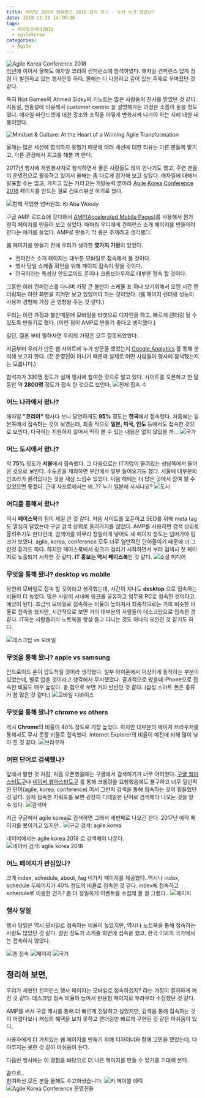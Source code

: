 ```yaml
---
title: 애자일 코리아 컨퍼런스 2018 참석 후기 - 누가 누가 왔었나?
date: 2018-11-26 14:30:30
tags:
  - 애자일코리아2018
  - agilekorea
categories:
  - Agile
---
```


![Agile Korea Conference 2018](/images/ak2018/journey_to_being_agile.jpg "Journey to Being Agile")  
[작년](http://kihoonkim.github.io/2017/09/30/Agile/agilekorea2017/)에 이어서 올해도 애자일 코리아 컨퍼런스에 참석하였다. 애자일 컨퍼런스 답게 점 점 더 발전하고 있는 행사인듯 하다. 올해는 더 다양하고 깊이 있는 주제로 꾸며졌던 것 같다.

특히 Riot Games의 Ahmed Sidky의 키노트는 많은 사람들의 찬사를 받았던 것 같다. 지동설, 천동설에 비유해서 customer centric 을 설명해가는 과정은 소름이 돋을 정도 였다. 애자일 마인드셋에 대한 강조와 조직을 어떻게 변화시켜 나가야 하는 지에 대한 내용이었다.

![Mindset & Culture: At the Heart of a Winning Agile Transformation](/images/ak2018/sidky.jpg "Admed Sidky")  

올해는 많은 세션에 참석하지 못했기 때문에 여러 세션에 대한 리뷰는 다른 분들께 맡기고, 다른 관점에서 회고를 해볼 까 한다.

2017년 행사에 자원봉사자로 참석하면서 좋은 사람들도 많이 만나기도 했고, 주변 분들이 운영진으로 활동하고 있어서 올해는 좀 다르게 참가해 보고 싶었다. 애자일에 대해서 발표할 수는 없고, 가지고 있는 거라고는 개발능력 뿐이라 [Agile Korea Conference 2018](https://agilekorea.kr) 페이지를 만드는 걸로 컨트리뷰션 하기로 했다.

![함께 작업한 넘버원즈: Ki Aba Woody](/images/ak2018/numberones.jpg "")

구글 AMP 로드쇼에 갔다와서 [AMP(Accelerated Mobile Pages)](https://www.ampproject.org/ko/learn/overview/)를 사용해서 뭔가 정적 페이지를 만들어 보고 싶었다. 때마침 우디에게 컨퍼런스 소개 페이지를 만들어야 한다는 얘기를 들었다. AMP로 만들기 딱 좋은 주제라고 생각했다.

웹 페이지를 만들기 전에 우리가 생각한 **몇가지 가정**이 있었다.

- 컨퍼런스 소개 페이지는 대부분 모바일로 접속해서 볼 것이다.
- 행사 당일 스케쥴 확인을 위해 페이지 접속이 잦을 것이다. 
- 한국이라는 특성상 안드로이드 폰이나 크롬브라우저로 대부분 접속 할 것이다.

그동안 여러 컨퍼런스를 다니며 가장 큰 불만이 스케쥴 표 하나 보기위해서 오랜 시간 렌더링되는 하얀 화면을 지켜만 보고 있었어야 하는 것이었다. (웹 페이지 렌더링 성능이 사용자 경험에 가장 큰 영향을 주는 것 같다.)

우리는 이런 가정과 불만때문에 모바일을 타겟으로 디자인을 하고, 빠르게 렌더링 될 수 있도록 만들기로 했다. (이런 점이 AMP로 만들기 좋다고 생각했다.)

일단, 결론 부터 말하자면 우리의 가정은 모두 잘못되었었다. 

지금부터 우리가 만든 웹 사이트에 누가 방문을 했었는지 [Google Analytics](https://analytics.google.com) 를 통해 분석해 보고자 한다. (전 운영진이 아니기 때문에 실제로 어떤 사람들이 행사에 참석했는지는 모릅니다.)

참석자가 330명 정도가 실제 행사에 참여한 것으로 알고 있다. 사이트를 오픈하고 한 달 동안 약 **2800명** 정도가 접속 한 것으로 보인다.
![전체 접속 수](/images/ak2018/ga-total.jpg "")

### 어느 나라에서 왔나?
애자일 **"코리아"** 행사다 보니 당연하게도 **95%** 정도는 **한국**에서 접속했다. 처음에는 일본쪽에서 접속하는 것이 보였는데, 최종 적으로 **일본, 미국, 인도** 등에서도 접속한 것으로 보인다. 다국어는 지원하지 않아서 딱히 볼 수 있는 내용은 없지 않았을 까...
![국가](/images/ak2018/ga-national.jpg "")

### 어느 도시에서 왔나?
약 **75%** 정도가 **서울**에서 접속했다. 그 다음으로는 IT기업이 몰려있는 성남쪽에서 들어온 것으로 보인다. 수도권을 제외하면 부산에서 일부 들어오기도 했다. 서울에 대부분의 인프라가 몰려있다는 것을 새삼 느낌수 있었다. 다음 해에는 더 많은 곳에서 참여 할 수 있었으면 좋겠다. 
근데 사포로에서는 왜..?? 누가 일본에 사시나요?
![도시](/images/ak2018/ga-city.jpg "")

### 어디를 통해서 왔나?
역시 **페이스북**의 힘이 제일 큰 것 같다. 처음 사이트를 오픈하고 SEO를 위해 meta tag도 열심히 달았는데 구글 검색 상위로 올라가지를 않았다. AMP를 사용하면 검색 상위로 올려주기도 한다던데, 검색어를 아무리 정밀하게 넣어도 세 페이지 정도는 넘어가야 링크가 보였다. agile, korea, conference 모두 너무 일반적인 단어들이기 때문에 더 그런것 같기도 하다. 하지만 페이스북에서 링크가 걸리기 시작하면서 부터 검색시 첫 페이지로 노출되기 시작한 것 같다. **IT 홍보는 역시 페이스북**인 것 같다.
![소셜 미디어](/images/ak2018/ga-social.jpg "")

### 무엇을 통해 왔나? desktop vs mobile
당연히 모바일로 접속 할 것이라고 생각했는데, 시간이 지나도 **desktop** 으로 접속하는 비율이 더 높았다. 많은 사람이 사내에 링크를 공유하고 업무용 PC로 접속한 것이라고 예상이 된다. 조금씩 모바일로 접속하는 비율이 높아져서 최종적으로는 거의 비슷한 비율로 접속을 했지만, 시간적으로 보면 거의 대부분의 사람들이 데스크탑으로 접속한 것 같다. IT하는 사람들이라 노트북을 항상 들고 다니는 것도 하나의 요인인 것 같기도 하다.

![데스크탑 vs 모바일](/images/ak2018/ga-desktop-mobile.jpg "")

### 무엇을 통해 왔나? apple vs samsung
안드로이드 폰이 압도적일 것이라 생각했다. 일부 아이폰에서 이상하게 동작하는 부분이 있었는데, 별로 없을 것이라고 생각해서 무시했었다. 결과적으로 봤을때 iPhone으로 접속한 비율도 매우 높았다. 총 합으로 보면 거의 반반인 것 같다. (삼성 스마트 폰은 종류가 참 많은 것 같다.)
![모바일 디바이스](/images/ak2018/ga-device.jpg "")

### 무엇을 통해 왔나? chrome vs others
역시 **Chrome**의 비율이 40% 정도로 가장 높았다. 하지만 대부분의 메이져 브라우저를 통해서도 무시 못할 비율로 접속했다. Internet Explorer의 비율이 예전에 비해 많이 낮아 진 것 같다.
![브라우져](/images/ak2018/ga-browser.jpg "")

### 어떤 단어로 검색했나?
앞에서 말한 것 처럼, 처음 오픈했을때는 구글에서 검색하기가 너무 어려웠다. [구글 웹마스터도구](https://www.google.com/webmasters/tools/?hl=ko
)나 [네이버 웹마스터도구](https://webmastertool.naver.com/) 를 통해 크롤링을 요청했음에도 불구하고 너무 일반적인 단어(agile, korea, conference) 여서 그런지 검색을 통해 접속하는 것이 힘들었던 것 같다.
실제 접속한 키워드를 보면 굉장히 디테일한 단어로 검색해야 나오는 것을 알 수 있다.
![검색어](/images/ak2018/ga-keyword.jpg "")

지금 구글에서 agile korea로 검색하면 그래서 세번째로 나오긴 한다. 2017년 예약 페이지를 못이기고 있지만..
![구글 검색: agile korea](/images/ak2018/googlesearch.png "")

네이버에서는 agile korea 2018 로 검색해야 나온다.
![네이버 검색: agile korea 2018](/images/ak2018/naversearch.png "")

### 어느 페이지가 관심있나?
크게 index, schedule, about, fag 네가지 페이지를 제공했다. 역시나 index, schedule 두페이지가 40% 정도의 비율로 접속한 것 같다.
index에 접속하고 schedule로 이동한 건가?
좀 더 정밀하게 이벤트를 수집해 볼 걸 그랬다..
![페이지](/images/ak2018/ga-page.jpg "")


### 행사 당일
행사 당일은 역시 모바일로 접속하는 비율이 높았지만, 역시나 노트북을 통해 접속하는 사람도 많았던 것 같다. 절반 정도가 스케쥴 화면에 접속을 했고, 한국 이외의 국가에서는 접속하지 않았다.

![총 접속](/images/ak2018/ga-today-total.jpg "")
![페이지](/images/ak2018/ga-today-page.jpg "")
![국가](/images/ak2018/ga-today-national.jpg "")


## 정리해 보면,
우리가 세웠던 컨퍼런스 행사 페이지는 모바일로 접속하겠지? 라는 가정이 철저하게 깨진 것 같다. 데스크탑 접속 비율이 높아서 반응형 페이지로 부랴부랴 수정했던 것 같다. 

AMP를 써서 구글 캐시를 통해 더 빠르게 전달하고 싶었지만, 검색을 통해 접속하는 것이 어렵다보니 캐싱의 혜택을 보지 못하고 렌더링만 빠르게 구현된 것 같은 아쉬움이 있다. 

사용자에게 더 가치있는 웹 페이지를 만들기 위해 디자이너와 함께 고민을 했었는데, 다 이루지는 못한 것 같아 아쉬움이 든다.

다음번 행사에는 이 경험을 바탕으로 더 나은 페이지를 만들 수 있기를 기대해 본다.


끝으로..  
참여하신 모든 분들 올해도 수고하셨습니다.
![키 메이블 에릭](/images/ak2018/ki_mabel_eric.jpg "")
![Agile Korea Conference 운영진들](/images/ak2018/organization.jpg "")